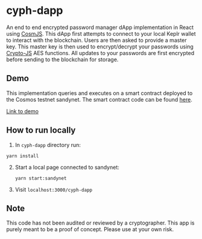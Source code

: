 # cyph-dapp
An end to end encrypted password manager dApp implementation in React using [CosmJS](https://github.com/cosmos/cosmjs).
This dApp first attempts to connect to your local Keplr wallet to interact with the blockchain. Users are then asked to provide a master key. This master key is then used to encrypt/decrypt your passwords using [Crypto-JS](https://github.com/brix/crypto-js) AES functions. All updates to your passwords are first encrypted before sending to the blockchain for storage.

## Demo
This implementation queries and executes on a smart contract deployed to the Cosmos testnet sandynet. The smart contract code can be found [here](https://github.com/SavDont/cw-cyph).

[Link to demo](https://savdontamsetti.com/cyph-dapp)

## How to run locally

1. In `cyph-dapp` directory run:
  ```shell
  yarn install
  ```
2. Start a local page connected to sandynet:
   ```shell
   yarn start:sandynet
   ```
3. Visit `localhost:3000/cyph-dapp`

## Note
This code has not been audited or reviewed by a cryptographer. This app is purely meant to be a proof of concept. Please use at your own risk.